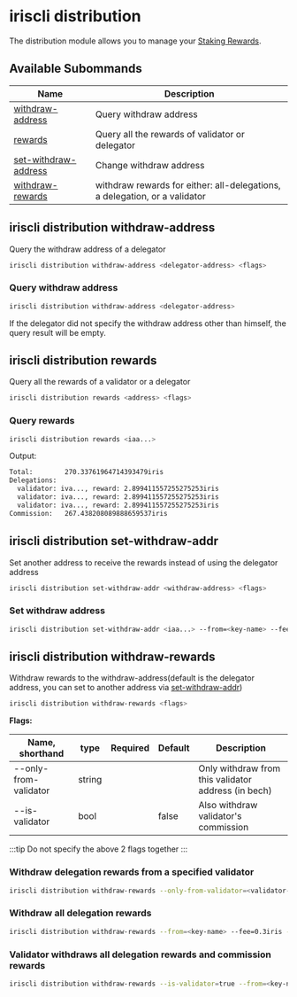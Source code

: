 # iriscli distribution

The distribution module allows you to manage your [Staking Rewards](../concepts/general-concepts.md#staking-rewards).

## Available Subommands

| Name                                                         | Description                                                  |
| ------------------------------------------------------------ | ------------------------------------------------------------ |
| [withdraw-address](#iriscli-distribution-withdraw-address)   | Query withdraw address                                       |
| [rewards](#iriscli-distribution-rewards)                     | Query all the rewards of validator or delegator              |
| [set-withdraw-address](#iriscli-distribution-set-withdraw-addr) | Change withdraw address                                      |
| [withdraw-rewards](#iriscli-distribution-withdraw-rewards)   | withdraw rewards for either: all-delegations, a delegation, or a validator |

## iriscli distribution withdraw-address

Query the withdraw address of a delegator

```bash
iriscli distribution withdraw-address <delegator-address> <flags>
```

### Query withdraw address

```bash
iriscli distribution withdraw-address <delegator-address>
```

If the delegator did not specify the withdraw address other than himself, the query result will be empty.

## iriscli distribution rewards

Query all the rewards of a validator or a delegator

```bash
iriscli distribution rewards <address> <flags>
```

### Query rewards

```bash
iriscli distribution rewards <iaa...>
```

Output:

```bash
Total:        270.33761964714393479iris
Delegations:  
  validator: iva..., reward: 2.899411557255275253iris
  validator: iva..., reward: 2.899411557255275253iris
  validator: iva..., reward: 2.899411557255275253iris
Commission:   267.438208089888659537iris
```

## iriscli distribution set-withdraw-addr

Set another address to receive the rewards instead of using the delegator address

```bash
iriscli distribution set-withdraw-addr <withdraw-address> <flags>
```

### Set withdraw address

```bash
iriscli distribution set-withdraw-addr <iaa...> --from=<key-name> --fee=0.3iris --chain-id=irishub
```

## iriscli distribution withdraw-rewards

Withdraw rewards to the withdraw-address(default is the delegator address, you can set to another address via [set-withdraw-addr](#iriscli-distribution-set-withdraw-addr))

```bash
iriscli distribution withdraw-rewards <flags>
```

**Flags:**

| Name, shorthand       | type   | Required | Default  | Description                                                         |
| --------------------- | -----  | -------- | -------- | ------------------------------------------------------------------- |
| --only-from-validator | string |          |          | Only withdraw from this validator address (in bech)                 |
| --is-validator        | bool   |          | false    | Also withdraw validator's commission                                |

:::tip
Do not specify the above 2 flags together
:::

### Withdraw delegation rewards from a specified validator

```bash
iriscli distribution withdraw-rewards --only-from-validator=<validator-address> --from=<key-name> --fee=0.3iris --chain-id=irishub
```

### Withdraw all delegation rewards

```bash
iriscli distribution withdraw-rewards --from=<key-name> --fee=0.3iris --chain-id=irishub
```

### Validator withdraws all delegation rewards and commission rewards

```bash
iriscli distribution withdraw-rewards --is-validator=true --from=<key-name> --fee=0.3iris --chain-id=irishub
```
